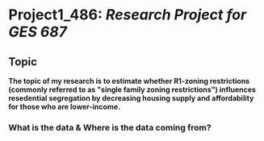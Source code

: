 # Project1_486: *Research Project for GES 687*

## Topic
**The topic of my research is to estimate whether R1-zoning restrictions (commonly referred to as "single family zoning restrictions") influences resedential segregation by decreasing housing supply and affordability for those who are lower-income.**

### What is the data & Where is the data coming from? 
